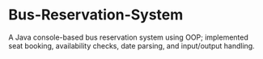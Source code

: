 # Bus-Reservation-System

A Java console-based bus reservation system using OOP; implemented seat booking,
availability checks, date parsing, and input/output handling.
